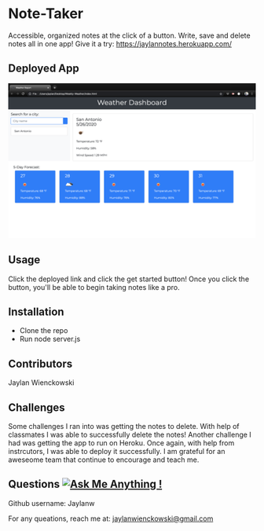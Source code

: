 # Note-Taker
  Accessible, organized notes at the click of a button. Write, save and delete notes all in one app!
  Give it a try:
  https://jaylannotes.herokuapp.com/
  
  
 ## Deployed App 
![alt text](https://github.com/jaylanw/Weekly-Weather/blob/master/Assets/Screen%20Shot%202020-05-26%20at%2011.14.12%20PM-1.png)
  
## Usage
Click the deployed link and click the get started button! Once you click the button, you'll be able to begin taking notes like a pro.

## Installation 
- Clone the repo
- Run node server.js
      
## Contributors
  Jaylan Wienckowski

## Challenges
Some challenges I ran into was getting the notes to delete. With help of classmates I was able to successfully delete the notes!
Another challenge I had was getting the app to run on Heroku. Once again, with help from instrcutors, I was able to deploy it successfully. I am grateful for an aweseome team that continue to encourage and teach me.
  
  
## Questions   [![Ask Me Anything !](https://img.shields.io/badge/Ask%20me-anything-1abc9c.svg)](https://GitHub.com/Naereen/ama)

  Github username: Jaylanw
  
  For any queations, reach me at:
  jaylanwienckowski@gmail.com
